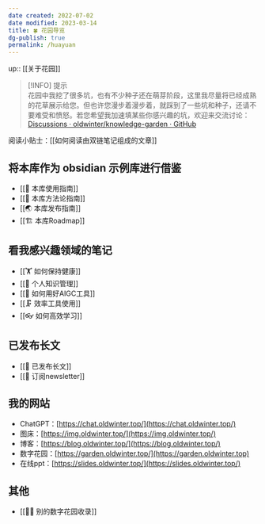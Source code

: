 ```yaml
---
date created: 2022-07-02
date modified: 2023-03-14
title: 🍀 花园导览
dg-publish: true
permalink: /huayuan
---
```


up:: [[关于花园]]

>[!INFO] 提示  
> 花园中我挖了很多坑，也有不少种子还在萌芽阶段，这里我尽量将已经成熟的花草展示给您。但也许您漫步着漫步着，就踩到了一些坑和种子，还请不要难受和愤怒。若您希望我加速填某些你感兴趣的坑，欢迎来交流讨论：[Discussions · oldwinter/knowledge-garden · GitHub](https://github.com/oldwinter/knowledge-garden/discussions)

阅读小贴士：[[如何阅读由双链笔记组成的文章]]

## 将本库作为 obsidian 示例库进行借鉴

- [[🧰 本库使用指南]]
- [[🍫 本库方法论指南]]
- [[🌏 本库发布指南]]
- [[🏗 本库Roadmap]]

## 看我感兴趣领域的笔记

- [[🏋 如何保持健康]]
- [[🧀 个人知识管理]]
- [[🤖 如何用好AIGC工具]]
- [[🗜 效率工具使用]]
- [[👓 如何高效学习]]

## 已发布长文

- [[🏹 已发布长文]]
- [[📩 订阅newsletter]]

## 我的网站

- ChatGPT：[https://chat.oldwinter.top/](https://chat.oldwinter.top/)
- 图床：[https://img.oldwinter.top/](https://img.oldwinter.top/)
- 博客：[https://blog.oldwinter.top/](https://blog.oldwinter.top/)
- 数字花园：[https://garden.oldwinter.top/](https://garden.oldwinter.top)
- 在线ppt：[https://slides.oldwinter.top/](https://slides.oldwinter.top/)

## 其他

- [[👬🏻 别的数字花园收录]]
